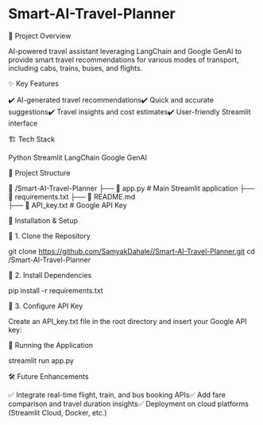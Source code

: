 # Smart-AI-Travel-Planner

📌 Project Overview

AI-powered travel assistant leveraging LangChain and Google GenAI to provide smart travel recommendations for various modes of transport, including cabs, trains, buses, and flights.

✨ Key Features

✔️ AI-generated travel recommendations✔️ Quick and accurate suggestions✔️ Travel insights and cost estimates✔️ User-friendly Streamlit interface

🏗️ Tech Stack

Python
Streamlit
LangChain
Google GenAI

📂 Project Structure

📂 /Smart-AI-Travel-Planner
├── 📄 app.py            # Main Streamlit application
├── 📄 requirements.txt 
├── 📄 README.md        
├── 📄 API_key.txt       # Google API Key 

🚀 Installation & Setup

🔹 1. Clone the Repository

git clone https://github.com/SamyakDahale//Smart-AI-Travel-Planner.git
cd /Smart-AI-Travel-Planner

🔹 2. Install Dependencies

pip install -r requirements.txt

🔹 3. Configure API Key

Create an API_key.txt file in the root directory and insert your Google API key:


🚀 Running the Application

streamlit run app.py

🛠️ Future Enhancements

✅ Integrate real-time flight, train, and bus booking APIs✅ Add fare comparison and travel duration insights✅ Deployment on cloud platforms (Streamlit Cloud, Docker, etc.)
